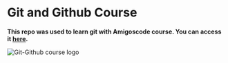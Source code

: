 # Git and Github Course 

**This repo was used to learn git with Amigoscode course. You can access it [here](https://amigoscode.com/courses/git-github).**


![Git-Github course logo](https://user-images.githubusercontent.com/8579347/116434856-b3a25400-a842-11eb-91f0-e33ca7d0f680.png)



